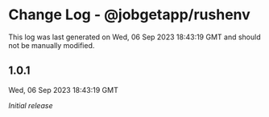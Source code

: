 # Change Log - @jobgetapp/rushenv

This log was last generated on Wed, 06 Sep 2023 18:43:19 GMT and should not be manually modified.

## 1.0.1
Wed, 06 Sep 2023 18:43:19 GMT

_Initial release_

